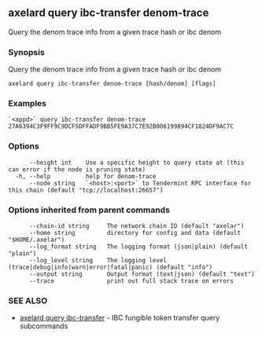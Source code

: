 ## axelard query ibc-transfer denom-trace

Query the denom trace info from a given trace hash or ibc denom

### Synopsis

Query the denom trace info from a given trace hash or ibc denom

```
axelard query ibc-transfer denom-trace [hash/denom] [flags]
```

### Examples

```
`<appd>` query ibc-transfer denom-trace 27A6394C3F9FF9C9DCF5DFFADF9BB5FE9A37C7E92B006199894CF1824DF9AC7C
```

### Options

```
      --height int    Use a specific height to query state at (this can error if the node is pruning state)
  -h, --help          help for denom-trace
      --node string   `<host>:<port>` to Tendermint RPC interface for this chain (default "tcp://localhost:26657")
```

### Options inherited from parent commands

```
      --chain-id string     The network chain ID (default "axelar")
      --home string         directory for config and data (default "$HOME/.axelar")
      --log_format string   The logging format (json|plain) (default "plain")
      --log_level string    The logging level (trace|debug|info|warn|error|fatal|panic) (default "info")
      --output string       Output format (text|json) (default "text")
      --trace               print out full stack trace on errors
```

### SEE ALSO

- [axelard query ibc-transfer](/cli-docs/v0_31_2/axelard_query_ibc-transfer) - IBC fungible token transfer query subcommands
